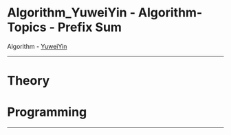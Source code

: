 # Algorithm_YuweiYin - Algorithm-Topics - Prefix Sum

Algorithm - [YuweiYin](https://github.com/YuweiYin)

---

# Theory


# Programming


---
